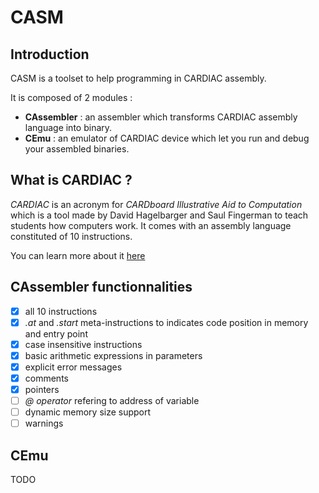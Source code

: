 CASM
====

Introduction
------------
CASM is a toolset to help programming in CARDIAC assembly.

It is composed of 2 modules :
* **CAssembler** : an assembler which transforms CARDIAC assembly language into binary.
* **CEmu** : an emulator of CARDIAC device which let you run and debug your assembled binaries.

What is CARDIAC ?
-----------------
*CARDIAC* is an acronym for *CARDboard Illustrative Aid to Computation* which is a tool made by David Hagelbarger and Saul Fingerman to teach students how computers work. It comes with an assembly language constituted of 10 instructions.

You can learn more about it [here](https://en.wikipedia.org/wiki/CARDboard_Illustrative_Aid_to_Computation "link to the wikipedia page")

CAssembler functionnalities
---------------------------
- [x] all 10 instructions
- [x] *.at* and *.start* meta-instructions to indicates code position in memory and entry point
- [x] case insensitive instructions
- [x] basic arithmetic expressions in parameters
- [x] explicit error messages
- [x] comments
- [x] pointers
- [ ] *@ operator* refering to address of variable
- [ ] dynamic memory size support
- [ ] warnings

CEmu
----
TODO
